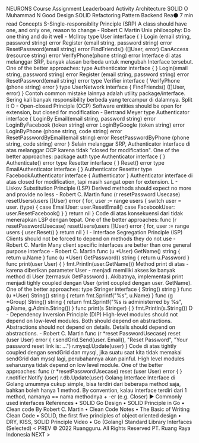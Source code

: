 
NEURONS Course Assignment Leaderboard Activity
Architecture
SOLID
O
Muhammad N
Good Design
SOLID
Refactoring Pattern
Backend Rea⚫ 7 min read
Concepts
S-Single-responsiblity Principle (SRP)
A class should have one, and only one, reason to change - Robert C Martin
Unix philosophy:
Do one thing and do it well - Mcllroy
type User interface {
}
Login (email string, password string) error
Register (email string, password string) error ResetPassword(email string) error
FindFriends() ([]User, error)
CanAccess (resource string) error
VerifyPhone(phone string) error
Interface di atas melanggar SRP, banyak alasan berbeda untuk mengubah Interface tersebut. One of the better approaches:
type Authenticator interface {
}
Login(email string, password string) error
Register (email string, password string) error ResetPassword(email string) error
type Verifier interface {
VerifyPhone (phone string) error
}
type UserNetwork interface {
FindFriends() ([]User, error)
}
Contoh common mistake lainnya adalah utility package/interface. Sering kali banyak responsibility berbeda yang tercampur di dalamnya. Split it
O - Open-closed Principle (OCP)
Software entities should be open for extension, but closed for modification - Bertrand Meyer
type Authenticator interface {
LoginBy Email(email string, password string) error
LoginByFacebook (token string) error
LoginByGoogle (token string) error
LoginByPhone (phone string, code string) error
ResetPasswordByEmail(email string) error
ResetPasswordByPhone (phone string, code string) error
}
Selain melanggar SRP, Authenticator interface di atas melanggar OCP karena tidak "closed for modification". One of the better approaches:
package auth
type Authenticator interface {
}
Authenticate() error
type Resetter interface {
}
Reset() error
type EmailAuthenticator interface {
}
Authenticator
Resetter
type FacebookAuthenticator interface {
Authenticator
}
Authenticator interface di atas closed for modification, tapi masih sangat open for extension.
L - Liskov Substitution Principle (LSP)
Derived methods should expect no more and provide no less - Robert C. Martin
func (r resetPassword Usecase) resetUsers(users []User) error {
for, user := range users {
switch user = user. (type) {
case EmailUser:
user.ResetEmail()
case FacebookUser:
user.ResetFacebook()
}
}
return nil
}
Code di atas konsekuensi dari tidak menerapkan LSP dengan tepat. One of the better approaches:
func (r resetPasswordUsecase) resetUsers(users []User) error {
for, user := range users {
user.Reset()
}
return nil
}
I - Interface Segregation Principle (ISP)
Clients should not be forced to depend on methods they do not use - Robert C. Martin Many client specific interfaces are better than one general purpose interface - Robert C. Martin
func (u *User) GetName() string {
return u.Name
}
func (u *User) GetPassword() string {
return u.Password
}
func print(user User) {
}
fmt.Println(user.GetName())
Method print di atas - karena diberikan parameter User - menjadi memiliki akses ke banyak method
di User (termasuk GetPassword ). Akibatnya, implementasi print menjadi tighly coupled dengan User (print coupled dengan user. GetName). One of the better approaches:
type Stringer interface {
String() string
}
func (u *User) String() string {
return fmt.Sprintf("%s", u.Name)
}
func (g *Group) String() string {
return fmt.Sprintf("%s is administerred by %s", g.Name, g.Admin.String())
}
func print(s Stringer) {
}
fmt.Println(s.String())
D - Dependency Inversion Principle (DIP)
High-level modules should not depend on low-level modules. Both should depend on abstractions. Abstractions should not depend on details. Details should depend on abstractions. - Robert C. Martin
func (r *reset PasswordUsecase) reset (user User) error {
r.sendGrid.Send(user. Email(), "Reset Password", "Your password reset link is: ...") r.mysql.Update(user)
}
Code di atas tightly coupled dengan sendGrid dan mysql, jika suatu saat kita tidak memakai sendGrid dan mysql lagi, perubahannya akan painful. High level modules seharusnya tidak depend on low level module. One of the better approaches:
func (r *resetPasswordUsecase) reset (user User) error {
}
r.notifier.Notify (user)
r.db.Update(user)
Golang Interface
Interface di Golang umumnya cukup simple, bisa terdiri dari beberapa method saja, bahkan boleh hanya 1 method. By convention, kalau interface terdiri dari 1 method, namanya == nama methodnya + -er (e.g. Closer)
► Commonly used interfaces
References
• SOLID Go Design
• SOLID Principle in Go
• Clean code By Robert C. Martin
• Clean Code Notes
• The Basic of Writing Clean Code
• SOLID, the first five principles of object oriented design
• DRY, KISS, SOLID Principle Video
• Go (Golang) Standard Library Interfaces (Selected)
< PREV
© 2022 Ruangguru. All Rights Reserved PT. Ruang Raya Indonesia
NEXT >